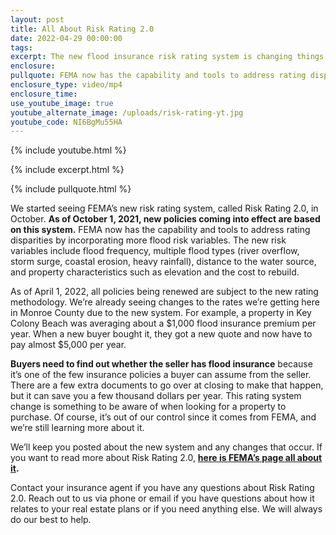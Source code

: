 ```yaml
---
layout: post
title: All About Risk Rating 2.0
date: 2022-04-29 00:00:00
tags:
excerpt: The new flood insurance risk rating system is changing things for buyers.
enclosure:
pullquote: FEMA now has the capability and tools to address rating disparities.
enclosure_type: video/mp4
enclosure_time:
use_youtube_image: true
youtube_alternate_image: /uploads/risk-rating-yt.jpg
youtube_code: NI6BgMu55HA
---
```

{% include youtube.html %}

{% include excerpt.html %}

{% include pullquote.html %}

We started seeing FEMA’s new risk rating system, called Risk Rating 2.0, in October. **As of October 1, 2021, new policies coming into effect are based on this system.** FEMA now has the capability and tools to address rating disparities by incorporating more flood risk variables. The new risk variables include flood frequency, multiple flood types (river overflow, storm surge, coastal erosion, heavy rainfall), distance to the water source, and property characteristics such as elevation and the cost to rebuild.&nbsp;

As of April 1, 2022, all policies being renewed are subject to the new rating methodology. We’re already seeing changes to the rates we’re getting here in Monroe County due to the new system. For example, a property in Key Colony Beach was averaging about a $1,000 flood insurance premium per year. When a new buyer bought it, they got a new quote and now have to pay almost $5,000 per year.&nbsp;

**Buyers need to find out whether the seller has flood insurance** because it’s one of the few insurance policies a buyer can assume from the seller. There are a few extra documents to go over at closing to make that happen, but it can save you a few thousand dollars per year. This rating system change is something to be aware of when looking for a property to purchase. Of course, it’s out of our control since it comes from FEMA, and we’re still learning more about it.&nbsp;

We’ll keep you posted about the new system and any changes that occur. If you want to read more about Risk Rating 2.0, [**here is FEMA’s page all about it**](https://www.fema.gov/flood-insurance/risk-rating)**.**

Contact your insurance agent if you have any questions about Risk Rating 2.0. Reach out to us via phone or email if you have questions about how it relates to your real estate plans or if you need anything else. We will always do our best to help.
